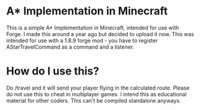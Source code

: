 # A* Implementation in Minecraft
This is a simple A* Implementation in Minecraft, intended for use with Forge. I made this around a year ago but decided to upload it now.
This was intended for use with a 1.8.9 forge mod - you have to register AStarTravelCommand as a command and a listener.

# How do I use this?
Do /travel <x> <y> <z> and it will send your player flying in the calculated route.
Please do not use this to cheat in multiplayer games. I intend this as educational material for other coders.
This can't be compiled standalone anyways.
